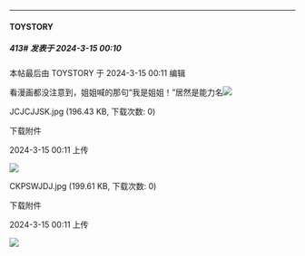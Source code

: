 ﻿
*****

####  TOYSTORY  
##### 413#       发表于 2024-3-15 00:10

 本帖最后由 TOYSTORY 于 2024-3-15 00:11 编辑 

看漫画都没注意到，姐姐喊的那句“我是姐姐！”居然是能力名<img src="https://static.saraba1st.com/image/smiley/face2017/112.png" referrerpolicy="no-referrer">

JCJCJJSK.jpg
(196.43 KB, 下载次数: 0)

下载附件

2024-3-15 00:11 上传

<img src="https://img.saraba1st.com/forum/202403/15/001138d1bsz0ddyfpxro3d.jpg" referrerpolicy="no-referrer">

CKPSWJDJ.jpg
(199.61 KB, 下载次数: 0)

下载附件

2024-3-15 00:11 上传

<img src="https://img.saraba1st.com/forum/202403/15/001139i9fv9svllw29s25s.jpg" referrerpolicy="no-referrer">

